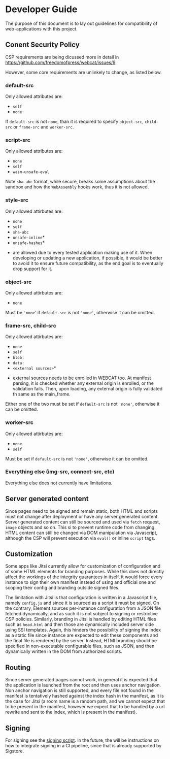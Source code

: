 # Developer Guide
The purpose of this document is to lay out guidelines for compatibility of web-applications with this project.

## Conent Security Policy
CSP requirements are being dicussed more in detail in https://github.com/freedomofpress/webcat/issues/9.

However, some core requirements are unlinkely to change, as listed below.

### default-src
Only allowed attributes are:
 - `self`
 - `none`

If `default-src` is not `none`, than it is required to specify `object-src`, `child-src` or `frame-src` and `worker-src`.

### script-src
Only allowed attributes are:
 - `none`
 - `self`
 - `wasm-unsafe-eval`

Note `sha-abc` format, while secure, breaks some assumptions about the sandbox and how the `WebAssembly` hooks work, thus it is not allowed.

### style-src
Only allowed attirbutes are:
 - `none`
 - `self`
 - `sha-abc`
 - `unsafe-inline`*
 - `unsafe-hashes`*

* are allowed due to every tested application making use of it. When developing or updating a new application, if possible, it would be better to avoid it to ensure future compatibility, as the end goal is to eventually drop support for it.

### object-src
Only allowed attirbutes are:
 - `none`

Must be `'none`' if `default-src` is not `'none'`, otherwise it can be omitted.

### frame-src, child-src
Only allowed attirbutes are:
 - `none`
 - `self`
 - `blob:`
 - `data:`
 - `<external sources>`*

* external sources needs to be enrolled in WEBCAT too. At manifest parsing, it is checked whether any external origin is enrolled, or the validation fails. Then, upon loading, any external origin is fully validated th same as the main_frame.

Either one of the two must be set if `default-src` is not `'none'`, otherwise it can be omitted.

### worker-src
Only allowed attirbutes are:
 - `none`
 - `self`

Must be set if `default-src` is not `'none'`, otherwise it can be omitted.


### Everything else (img-src, connect-src, etc)
Everything else does not currently have limitations.

## Server generated content
Since pages need to be signed and remain static, both HTML and scripts must not change after deployment or have any server generated content. Server generated content can still be sourced and used via `fetch` request, `image` objects and so on. This si to prevent runtime code from changing.
HTML content can still be changed via DOM manipulation via Javascript, although the CSP will prevent execution via `eval()` or inline `script` tags.

## Customization
Some apps like Jitsi currently allow for customization of configuration and of some HTML elements for branding purposes. While this does not directly affect the workings of the integrity guarantees in itself, it would force every instance to sign their own manifest instead of using and official one and scoping their config and branding outside signed files.

The limitation with Jitsi is that configuration is written in a Javascript file, namely `config.js` and since it is sourced as a script it must be signed. On the contrary, Element sources per-instance configuration from a JSON file fetched dynamically, and as such it is not subject to signing or restrictive CSP policies.
Similarly, branding in Jitsi is handled by editing HTML files such as `head.html` and then those are dynamically included server side using SSI templates. Again, this hinders the possibility of signing the index as a static file since instance are expected to edit these components and the final file is rendered by the server. Instead, HTMl branding should be specified in non-executable configurable files, such as JSON, and then dynamically written in the DOM from authorized scripts.

## Routing
Since server generated pages cannot work, in general it is expected that the application is launched from the root and then uses anchor navigation. Non anchor navigation is still supported, and every file not found in the manifest is tentatively hashed against the index hash in the manifest, as it is the case for Jitsi (a room name is a random path, and we cannot expect that to be present in the manifest, however we expect that to be handled by a url rewrite and sent to the index, which is present in the manifest).

## Signing
For signing see the [signing script](../tools/signing). In the future, the will be instructions on how to integrate signing in a CI pipeline, since that is already supported by Sigstore.
